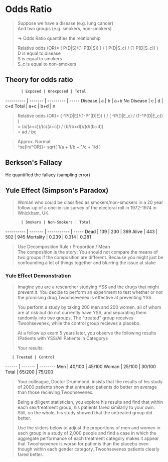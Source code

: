 # Odds Ratio #
> Suppose we have a disease (e.g. lung cancer)  
> And two groups (e.g. smokers, non-smokers)  
>  
> => Odds Ratio quantifies the relationship  
>  
> Relative odds (OR)= ( P(D|S)/(1-P(D|S)) ) / ( P(D|S_c) / (1-P(D|S_c)) )  
> D is equal to disease  
> S is equal to smokers  
> S_c is equal to non-smokers

## Theory for odds ratio ##

           | Exposed | Unexposed | Total
---------- | ------- | --------- | ----- 
Disease    |  a      |  b        | a+b
No Disease |  c      |  d        | c+d
Total      | a+c     | b+d       | n

> Relative odds (OR)= ( ^P(D|E)/(1-P^(D|E)) ) / ( ^P(D|E_c) / (1-^P(D|E_c)) )  
> = (a/(a+c))/(c/(a+c)) / (b/(b+d))/(d/(b+d))  
> = a*d / b*c

> Approx. Normal:  
> ^se[ln(^OR)]= sqrt( 1/a + 1/b + 1/c + 1/d )

## Berkson's Fallacy ##
He quantified the fallacy (sampling error)


## Yule Effect (Simpson's Paradox) ##
> Woman who could be classified as smokers/non-smokers in a 20 year follow-up of a one-in-six survey of the electoral roll in 1972-1974 in Whickham, UK.

           | Smokers | Non-Smokers | Total
---------- | ------- | ----------- | ----- 
Dead       |  139    | 230         | 369
Alive      |  443    | 502         | 945
Mortality  |  0.239  | 0.314       | 0.281

> Use Decomposition Rule / Proportion / Mean  
> The composition is the story: You should not compare the means of two groups if the composition are different. Because you might just be confounding a lot of things together and blurring the issue at stake

### Yule Effect Demonstration  ###
> Imagine you are a researcher studying YSS and the drugs that might prevent it. You decide to perform an experiment to test whether or not the promising drug Twoohsevenex is effective at preventing YSS.  
>  
> You perform a study by taking 200 men and 200 women, all of whom are at risk but do not currently have YSS, and separating them randomly into two groups. The "treated" group receives Twoohsevenex, while the control group recieves a placebo.  
>  
> At a follow up exam 5 years later, you observe the following results (Patients with YSS/All Patients in Category):   
>  
> Your results:

       | Treated | Control
------ | ------- | -------- 
Men    | 40/100  | 45/100
Woman  | 25/100  | 30/100
Total  | 65/200  | 75/200

> Your colleague, Doctor Drummond, insists that the results of his study of 2000 patients show that untreated patients do better on average than those recieving Twoohsevenex.  
>  
> Being a diligent statistician, you explore his results and find that within each sex/treatment group, his patients fared similarly to your own. Still, on the whole, his study showed that the untreated group did better.  
>  
> Use the sliders below to adjust the proportions of men and women in each group in a study of 2,000 people and find a case in which the aggregate performance of each treatment category makes it appear that Twoohsevenex is worse for patients than the placebo even though within each gender category, Twoohsevenex patients clearly fared better.  


